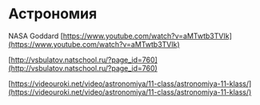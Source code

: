 # Астрономия

NASA Goddard [https://www.youtube.com/watch?v=aMTwtb3TVIk](https://www.youtube.com/watch?v=aMTwtb3TVIk)

[http://vsbulatov.natschool.ru/?page_id=760](http://vsbulatov.natschool.ru/?page_id=760)

[https://videouroki.net/video/astronomiya/11-class/astronomiya-11-klass/](https://videouroki.net/video/astronomiya/11-class/astronomiya-11-klass/)
